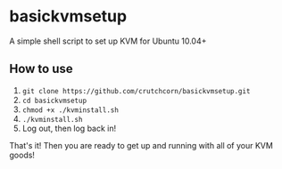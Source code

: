 # basickvmsetup
A simple shell script to set up KVM for Ubuntu 10.04+

## How to use
1. `git clone https://github.com/crutchcorn/basickvmsetup.git`
2. `cd basickvmsetup`
3. `chmod +x ./kvminstall.sh`
4. `./kvminstall.sh`
5. Log out, then log back in!


That's it! Then you are ready to get up and running with all of your KVM goods!
